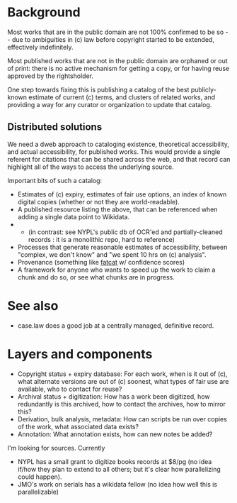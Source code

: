 # Background
Most works that are in the public domain are not 100% confirmed to be so -- due to ambiguities in (c) law
before copyright started to be extended, effectively indefinitely.

Most published works that are not in the public domain are orphaned or out of print: there is no active mechanism for getting a copy,
or for having reuse approved by the rightsholder.

One step towards fixing this is publishing a catalog of the best publicly-known estimate of current (c) terms, and clusters of related works,
and providing a way for any curator or organization to update that catalog.  

## Distributed solutions

We need a dweb approach to cataloging existence, theoretical accessibility, and actual accessibility, for published works. 
This would provide a single referent for citations that can be shared across the web, 
and that record can highlight all of the ways to access the underlying source. 

Important bits of such a catalog:
* Estimates of (c) expiry, estimates of fair use options, an index of known digital copies (whether or not they are world-readable).
* A published resource listing the above, that can be referenced when adding a single data point to Wikidata. 
* * (in contrast: see NYPL's public db of OCR'ed and partially-cleaned records : it is a monolithic repo, hard to reference)
* Processes that generate reasonable estimates of accessibility, between "complex, we don't know" and "we spent 10 hrs on (c) analysis".  
* Provenance (something like [fatcat](https://fatcat.wiki/release/rkaga44egrb4fdtbgajpzcfx5q) w/ confidence scores)
* A framework for anyone who wants to speed up the work to claim a chunk and do so, or see what chunks are in progress. 

# See also
*  case.law does a good job at a centrally managed, definitive record.    


# Layers and components
* Copyright status + expiry database: For each work, when is it out of (c), what alternate versions are out of (c) soonest, what types of fair use are available, who to contact for reuse?
* Archival status + digitization: How has a work been digitized, how redundantly is this archived, how to contact the archives, how to mirror this?
* Derivation, bulk analysis, metadata: How can scripts be run over copies of the work, what associated data exists?
* Annotation: What annotation exists, how can new notes be added?

I'm looking for sources.  Currently
 - NYPL has a small grant to digitize books records at $8/pg (no idea if/how they plan to extend to all others; but it's clear how parallelizing could happen). 
 - JMO's work on serials has a wikidata fellow (no idea how well this is parallelizable)
